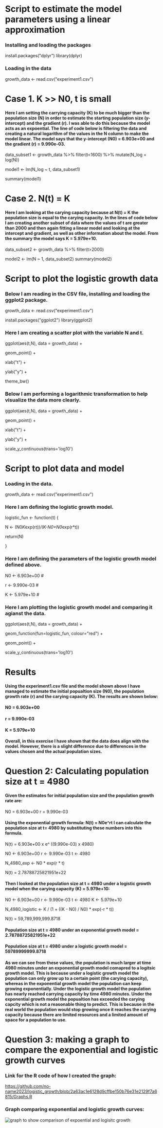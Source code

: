 # Script to estimate the model parameters using a linear approximation

### Installing and loading the packages

install.packages("dplyr")
library(dplyr)

### Loading in the data 

growth_data <- read.csv("experiment1.csv")

# Case 1. K >> N0, t is small

#### Here I am setting the carrying capacity (K) to be much bigger than the population size (N) in order to estimate the starting population size (y-intercept) and the gradient (r). I was able to do this because the model acts as an expoential. The line of code below is filtering the data and creating a natural logarithm of the values in the N column to make the model linear. The model says that the y-intercept (N0) = 6.903e+00 and the gradient (r) = 9.990e-03.  

data_subset1 <- growth_data %>% filter(t<1600) %>% mutate(N_log = log(N))

model1 <- lm(N_log ~ t, data_subset1)

summary(model1)

# Case 2. N(t) = K

#### Here I am looking at the carying capacity because at N(t) = K the population size is equal to the carying capacity. In the lines of code below I am creating another subset of data where the values of t are greater than 2000 and then again fitting a linear model and looking at the intercept and gradient, as well as other information about the model. From the summary the model says K = 5.979e+10. 

data_subset2 <- growth_data %>% filter(t>2000)

model2 <- lm(N ~ 1, data_subset2)
summary(model2) 

# Script to plot the logistic growth data

### Below I am reading in the CSV file, installing and loading the ggplot2 package. 

growth_data <- read.csv("experiment1.csv")

install.packages("ggplot2")
library(ggplot2)

### Here I am creating a scatter plot with the variable N and t. 

ggplot(aes(t,N), data = growth_data) +
  
  geom_point() +
  
  xlab("t") +
  
  ylab("y") +
  
  theme_bw()

### Below I am performing a logarithmic transformation to help visualize the data more clearly. 

ggplot(aes(t,N), data = growth_data) +
  
  geom_point() +
  
  xlab("t") +
  
  ylab("y") +
  
  scale_y_continuous(trans='log10')

# Script to plot data and model

### Loading in the data.  

growth_data <- read.csv("experiment1.csv")

### Here I am defining the logistic growth model. 

logistic_fun <- function(t) {
  
  N <- (N0*K*exp(r*t))/(K-N0+N0*exp(r*t))
  
  return(N)
  
}

### Here I am defining the parameters of the logistic growth model defined above. 

N0 <- 6.903e+00 #
  
r <- 9.990e-03 #
  
K <- 5.979e+10 #

### Here I am plotting the logistic growth model and comparing it agianst the data. 

ggplot(aes(t,N), data = growth_data) +
  
  geom_function(fun=logistic_fun, colour="red") +
  
  geom_point() +

  scale_y_continuous(trans='log10') 

# Results

#### Using the experiment1.csv file and the model shown above I have managed to estimate the initial popualtion size (N0), the population growth rate (r) and the carying capacity (K). The results are shown below: 

#### N0 = 6.903e+00

#### r = 9.990e-03

#### K = 5.979e+10

#### Overall, in this exercise I have shown that the data does align with the model. However, there is a slight difference due to differences in the values chosen and the actual population sizes. 

# Question 2: Calculating population size at t = 4980 

#### Given the estimates for initial population size and the population growth rate are: 

N0 = 6.903e+00
r = 9.990e-03

#### Using the exponential growth formula: N(t) = N0e^rt I can calculate the population size at t= 4980 by substituting these numbers into this formula. 

N(t) = 6.903e+00 x e^ ((9.990e-03) x 4980)

N0 <- 6.903e+00
r <- 9.990e-03
t <- 4980

N_4980_exp <- N0 * exp(r * t)

N(t) = 2.78788725821951e+22 

#### Then I looked at the population size at t = 4980 under a logistic growth model when the carying capacity (K) = 5.979e+10: 

N0 <- 6.903e+00
r <- 9.990e-03
t <- 4980
K <- 5.979e+10

N_4980_logistic <- K / (1 + ((K - N0) / N0) * exp(-r * t))

N(t) = 59,789,999,999.8718       

#### Population size at t = 4980 under an exponential growth model = 2.78788725821951e+22 

#### Population size at t = 4980 under a logistic growth model = 59789999999.8718

#### As we can see from these values, the population is much larger at time 4980 minutes under an exponential growth model comapred to a logitsic growth model. This is because under a logistic growth model the population can only grow up to a certain point (the carying capacity), whereas in the exponential growth model the population can keep growing exponentially. Under the logistic growth model the population has nearly reached carrying capacity by time 4980 minutes. Under the exponential growth model the popualtion has exceeded the carying capcity which is not a reasonable thing to predict. This is because in the real world the population would stop growing once it reaches the carying capacity because there are limited resources and a limited amount of space for a population to use.

# Question 3: making a graph to compare the exponential and logistic growth curves

### Link for the R code of how I created the graph: 
https://github.com/no-name2023/logistic_growth/blob/2a63ac1e6128d9cffbe150b76e31e2129f7a6815/Graphs.R

### Graph comparing exponential and logistic growth curves: 
![graph to show comparison of expoential and logisitc growth](https://github.com/zoe-george/logistic_growth/blob/964a4e3dd803c03f112c06a470bb48d2237c7835/graph%20comparing%20exponential%20and%20logstic%20growth%20.png
)
